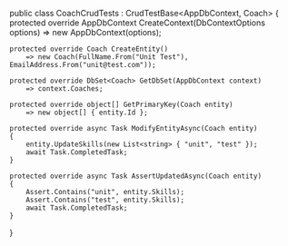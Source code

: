 


public class CoachCrudTests : CrudTestBase<AppDbContext, Coach>
{
    protected override AppDbContext CreateContext(DbContextOptions<AppDbContext> options)
        => new AppDbContext(options);

    protected override Coach CreateEntity()
        => new Coach(FullName.From("Unit Test"), EmailAddress.From("unit@test.com"));

    protected override DbSet<Coach> GetDbSet(AppDbContext context)
        => context.Coaches;

    protected override object[] GetPrimaryKey(Coach entity)
        => new object[] { entity.Id };

    protected override async Task ModifyEntityAsync(Coach entity)
    {
        entity.UpdateSkills(new List<string> { "unit", "test" });
        await Task.CompletedTask;
    }

    protected override async Task AssertUpdatedAsync(Coach entity)
    {
        Assert.Contains("unit", entity.Skills);
        Assert.Contains("test", entity.Skills);
        await Task.CompletedTask;
    }
}
